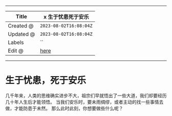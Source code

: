-----

| Title     | x 生于忧患死于安乐                                      |
| --------- | ----------------------------------------------- |
| Created @ | `2023-08-02T16:08:04Z`                          |
| Updated @ | `2023-08-02T16:08:04Z`                          |
| Labels    | \`\`                                            |
| Edit @    | [here](https://github.com/junxnone/s/issues/23) |

-----

# 生于忧患，死于安乐

几千年来，人类的思维确实进步不大，祖宗们早就悟出了一些大道，我们却要经历几十年人生后才能领悟。
当我们安乐时，要未雨绸缪，或者主动的找一些事情去做，才能防患于未然。
那么此时此刻，你想要做些什么呢？
